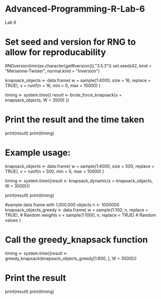 # Advanced-Programming-R-Lab-6
Lab 6

# Set seed and version for RNG to allow for reproducability
RNGversion(min(as.character(getRversion()),"3.5.3"))
set.seed(42, kind = "Mersenne-Twister", normal.kind = "Inversion")

knapsack_objects <- data.frame(
  w = sample(1:4000, size = 16, replace = TRUE),
  v = runif(n = 16, min = 0, max = 10000)
)

timing <- system.time({
  result <- brute_force_knapsack(x = knapsack_objects, W = 3500)
})

# Print the result and the time taken
print(result)
print(timing)

# Example usage:
knapsack_objects <- data.frame(
  w = sample(1:4000, size = 500, replace = TRUE),
  v = runif(n = 500, min = 0, max = 10000)
)

timing <- system.time({result <- knapsack_dynamic(x = knapsack_objects, W = 3500)})

print(result)
print(timing)

#sample data frame with 1,000,000 objects
n <- 1000000
knapsack_objects_greedy <- data.frame(
  w = sample(1:100, n, replace = TRUE),  # Random weights
  v = sample(1:1000, n, replace = TRUE)  # Random values
)


# Call the greedy_knapsack function
timing <- system.time({result <- greedy_knapsack(knapsack_objects_greedy[1:800, ], W = 3500)})

# Print the result
print(result)
print(timing)


